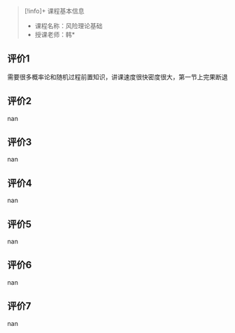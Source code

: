>[!info]+ 课程基本信息
>
> - 课程名称：风险理论基础
> - 授课老师：韩*

## 评价1

需要很多概率论和随机过程前置知识，讲课速度很快密度很大，第一节上完果断退
## 评价2

nan
## 评价3

nan
## 评价4

nan
## 评价5

nan
## 评价6

nan
## 评价7

nan
